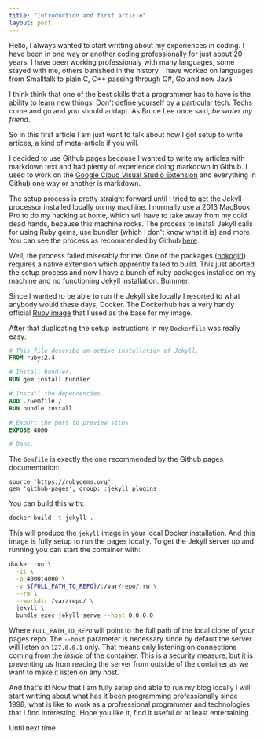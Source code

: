 ```yaml
---
title: "Introduction and first article"
layout: post
---
```


Hello, I always wanted to start writting about my experiences in coding. I have
been in one way or another coding professionally for just about 20 years. I have
been working professionaly with many languages, some stayed with me, others
banished in the history. I have worked on languages from Smalltalk to plain C,
C++ passing through C#, Go and now Java.

I think think that one of the best skills that a programmer has to have is the
ability to learn new things. Don't define yourself by a particular tech. Techs
come and go and you should addapt. As Bruce Lee once said, _be water my friend_.

So in this first article I am just want to talk about how I got setup to write
artices, a kind of meta-article if you will.

I decided to use Github pages because I wanted to write my articles with
markdown text and had plenty of experience doing markdown in Github. I used to
work on the [Google Cloud Visual Studio Extension][1] and everything in Github
one way or another is markdown.

The setup process is pretty straight forward until I tried to get the Jekyll
processor installed locally on my machine. I normally use a 2013 MacBook Pro to
do my hacking at home, which will have to take away from my cold dead hands,
because this machine rocks. The process to install Jekyll calls for using Ruby
gems, use bundler (which I don't know what it is) and more. You can see the
process as recommended by Github [here][2].

Well, the process failed miserably for me. One of the packages ([nokogirl][4])
requires a native extension which apprently failed to build. This just aborted
the setup process and now I have a bunch of ruby packages installed on my
machine and no functioning Jekyll installation. Bummer.

Since I wanted to be able to run the Jekyll site locally I resorted to what
anybody would these days, Docker. The Dockerhub has a very handy official [Ruby
image][3] that I used as the base for my image.

After that duplicating the setup instructions in my `Dockerfile` was really
easy:
```Dockerfile
# This file describe an active installation of Jekyll.
FROM ruby:2.4

# Install bundler.
RUN gem install bundler

# Install the dependencies.
ADD ./Gemfile /
RUN bundle install

# Export the port to preview sites.
EXPOSE 4000

# Done.
```

The `Gemfile` is exactly the one recommended by the Github pages documentation:
```
source 'https://rubygems.org'
gem 'github-pages', group: :jekyll_plugins
```

You can build this with:
```bash
docker build -t jekyll .
```

This will produce the `jekyll` image in your local Docker installation. And this
image is fully setup to run the pages locally. To get the Jekyll server up and
running you can start the container with:
```bash
docker run \
  -it \
  -p 4000:4000 \
  -v ${FULL_PATH_TO_REPO}/:/var/repo/:rw \
  --rm \
  --workdir /var/repo/ \
  jekyll \
  bundle exec jekyll serve --host 0.0.0.0
```       

Where `FULL_PATH_TO_REPO` will point to the full path of the local clone of your
pages repo. The `--host` parameter is necessary since by default the server will
listen on `127.0.0.1` only. That means only listening on connections coming from
the _inside_ of the container. This is a security measure, but it is preventing
us from reacing the server from outside of the container as we want to make it
listen on any host.

And that's it! Now that I am fully setup and able to run my blog locally I will
start writting about what has it been programming professionally since 1998,
what is like to work as a profressional programmer and technologies that I find
interesting. Hope you like it, find it useful or at least entertaining.

Until next time.

[1]: https://github.com/GoogleCloudPlatform/google-cloud-visualstudio
[2]: https://help.github.com/articles/setting-up-your-github-pages-site-locally-with-jekyll/#step-2-install-jekyll-using-bundler
[3]: https://github.com/docker-library/ruby/blob/3149de350c3bc540492a4331881b925e608c3abd/2.4/stretch/Dockerfile
[4]: https://github.com/sparklemotion/nokogiri
